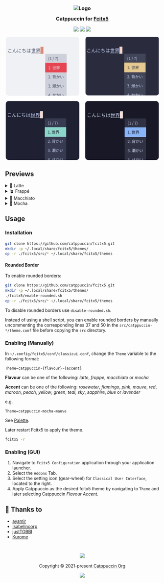 <h3 align="center">
	<img src="https://raw.githubusercontent.com/catppuccin/catppuccin/main/assets/logos/exports/1544x1544_circle.png" width="100" alt="Logo"/><br/>
	<img src="https://raw.githubusercontent.com/catppuccin/catppuccin/main/assets/misc/transparent.png" height="30" width="0px"/>
	Catppuccin for <a href="https://fcitx-im.org">Fcitx5</a>
	<img src="https://raw.githubusercontent.com/catppuccin/catppuccin/main/assets/misc/transparent.png" height="30" width="0px"/>
</h3>

<p align="center">
    <a href="https://github.com/catppuccin/fcitx5/stargazers"><img src="https://img.shields.io/github/stars/catppuccin/fcitx5?colorA=363a4f&colorB=b7bdf8&style=for-the-badge"></a>
    <a href="https://github.com/catppuccin/fcitx5/issues"><img src="https://img.shields.io/github/issues/catppuccin/fcitx5?colorA=363a4f&colorB=f5a97f&style=for-the-badge"></a>
    <a href="https://github.com/catppuccin/fcitx5/contributors"><img src="https://img.shields.io/github/contributors/catppuccin/fcitx5?colorA=363a4f&colorB=a6da95&style=for-the-badge"></a>
</p>

<p align="center">
  <img src="assets/preview.webp" width="500">
</p>

## Previews

<details>
<summary>🌻 Latte</summary>
<img src="assets/latte.webp"/>
<img src="assets/latte-rounded.webp"/>
</details>
<details>
<summary>🪴 Frappé</summary>
<img src="assets/frappe.webp"/>
<img src="assets/frappe-rounded.webp"/>
</details>
<details>
<summary>🌺 Macchiato</summary>
<img src="assets/macchiato.webp"/>
<img src="assets/macchiato-rounded.webp"/>
</details>
<details>
<summary>🌿 Mocha</summary>
<img src="assets/mocha.webp"/>
<img src="assets/mocha-rounded.webp"/>
</details>

## Usage

### Installation

```sh
git clone https://github.com/catppuccin/fcitx5.git
mkdir -p ~/.local/share/fcitx5/themes/
cp -r ./fcitx5/src/* ~/.local/share/fcitx5/themes
```

#### Rounded Border

To enable rounded borders:

```sh
git clone https://github.com/catppuccin/fcitx5.git
mkdir -p ~/.local/share/fcitx5/themes/
./fcitx5/enable-rounded.sh
cp -r ./fcitx5/src/* ~/.local/share/fcitx5/themes
```

To disable rounded borders use `disable-rounded.sh`.

Instead of using a shell script, you can enable rounded borders by manually uncommenting the corresponding lines 37 and 50 in the `src/catppuccin-*/theme.conf` file before copying the `src` directory.

### Enabling (Manually)

In `~/.config/fcitx5/conf/classicui.conf`, change the `Theme` variable to the following format:

```dosini
Theme=catppuccin-{flavour}-{accent}
```

**Flavour** can be one of the following: *latte*, *frappe*, *macchiato* or *mocha*

**Accent** can be one of the following: *rosewater*, *flamingo*, *pink*, *mauve*, *red*, *maroon*, *peach*, *yellow*, *green*, *teal*, *sky*, *sapphire*, *blue* or *lavender*

e.g.
```dosini
Theme=catppuccin-mocha-mauve
```

See [Palette](https://catppuccin.com/palette/).

Later restart Fcitx5 to apply the theme.

```sh
fcitx5 -r
```

### Enabling (GUI)

1. Navigate to `Fcitx5 Configuration` application through your application launcher.
2. Select the `Addons` Tab.
3. Select the setting icon (gear-wheel) for `Classical User Interface`, located to the right.
4. Apply Catppuccin as the desired fcitx5 theme by navigating to `Theme` and later selecting Catppuccin *Flavour* *Accent*.

## 💝 Thanks to

- [ayamir](https://github.com/ayamir)
- [Isabelincorp](https://github.com/isabelincorp)
- [justTOBBI](https://github.com/justTOBBI)
- [Kurome](https://github.com/kuromedayo)

&nbsp;

<p align="center"><img src="https://raw.githubusercontent.com/catppuccin/catppuccin/main/assets/footers/gray0_ctp_on_line.svg?sanitize=true" /></p>
<p align="center">Copyright &copy; 2021-present <a href="https://github.com/catppuccin" target="_blank">Catppuccin Org</a>
<p align="center"><a href="https://github.com/catppuccin/catppuccin/blob/main/LICENSE"><img src="https://img.shields.io/static/v1.svg?style=for-the-badge&label=License&message=MIT&logoColor=d9e0ee&colorA=363a4f&colorB=b7bdf8"/></a></p>

